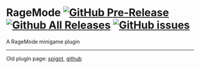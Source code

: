 # RageMode [![GitHub Pre-Release](https://img.shields.io/github/release-pre/montlikadani/RageMode.svg)](https://github.com/montlikadani/RageMode/releases) [![Github All Releases](https://img.shields.io/github/downloads/montlikadani/RageMode/total.svg)](https://github.com/montlikadani/RageMode/releases) [![GitHub issues](https://img.shields.io/github/issues/montlikadani/RageMode.svg)](https://github.com/montlikadani/RageMode/issues)
A RageMode minigame plugin
***

Old plugin page: [spigot](https://www.spigotmc.org/resources/12690/), [github](https://github.com/KWStudios/RageMode)
